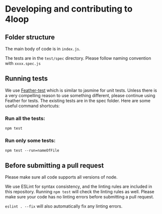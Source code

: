 # Developing and contributing to 4loop

## Folder structure

The main body of code is in `index.js`.

The tests are in the `test/spec` directory. Please follow naming convention with `xxxx.spec.js`

## Running tests

We use [Feather-test](https://www.npmjs.com/package/feather-test) which is similar to jasmine for unit tests. Unless there is a very compelling reason to use something different, please continue using Feather for tests. The existing tests are in the spec folder. Here are some useful command shortcuts:

### Run all the tests:

`npm test`

### Run only some tests:

`npm test --run=nameOfFile`

## Before submitting a pull request

Please make sure all code supports all versions of node.

We use ESLint for syntax consistency, and the linting rules are included in this repository. Running `npm test` will check the linting rules as well. Please make sure your code has no linting errors before submitting a pull request.

`eslint . --fix` will also automatically fix any linting errors.
